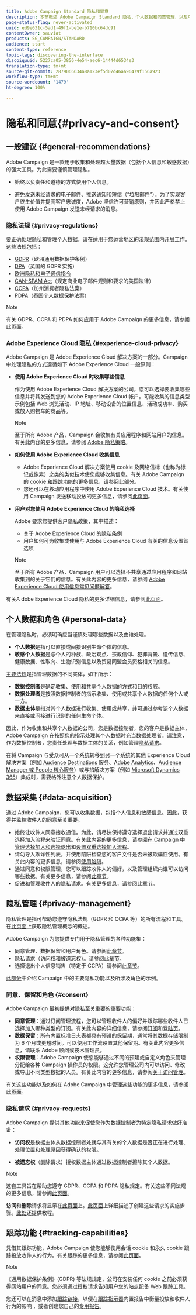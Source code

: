 ```yaml
---
title: Adobe Campaign Standard 隐私和同意
description: 本节概述 Adobe Campaign Standard 隐私、个人数据和同意管理，以及可用于处理这些事项的工具。
page-status-flag: never-activated
uuid: ed9e631c-5ad1-49f1-be1e-b710bc64dc91
contentOwner: sauviat
products: SG_CAMPAIGN/STANDARD
audience: start
content-type: reference
topic-tags: discovering-the-interface
discoiquuid: 5227ca05-3856-4e54-aec6-14444d6534e3
translation-type: tm+mt
source-git-commit: 2879066634a8a123ef5d07d46aa96479f156a923
workflow-type: tm+mt
source-wordcount: '1479'
ht-degree: 100%

---
```



# 隐私和同意{#privacy-and-consent}

## 一般建议 {#general-recommendations}

Adobe Campaign 是一款用于收集和处理超大量数据（包括个人信息和敏感数据）的强大工具。为此需要谨慎管理隐私。

* 始终以负责任和道德的方式使用个人信息。

* 避免发送未经请求的电子邮件、推送通知和短信（“垃圾邮件”）。为了实现客户终生价值并提高客户忠诚度，Adobe 坚信许可营销原则，并因此严格禁止使用 Adobe Campaign 发送未经请求的消息。

### 隐私法规 {#privacy-regulations}

要正确处理隐私和管理个人数据，请在适用于您运营地区的法规范围内开展工作。这些法规包括：
* [GDPR](https://ec.europa.eu/info/law/law-topic/data-protection/reform/what-does-general-data-protection-regulation-gdpr-govern_en)（欧洲通用数据保护条例）
* [DPA](https://www.gov.uk/data-protection)（英国的 GDPR 实施）
* [欧洲隐私和电子通信指令](https://eur-lex.europa.eu/legal-content/EN/TXT/?uri=CELEX:02002L0058-20091219)
* [CAN-SPAM Act](https://www.ftc.gov/tips-advice/business-center/guidance/can-spam-act-compliance-guide-business)（规定商业电子邮件规则和要求的美国法律）
* [CCPA](https://leginfo.legislature.ca.gov/faces/codes_displayText.xhtml?lawCode=CIV&amp;division=3.&amp;title=1.81.5.&amp;part=4.&amp;chapter=&amp;article=)（加州消费者隐私法案）
* [PDPA](https://secureprivacy.ai/thailand-pdpa-summary-what-businesses-need-to-know/)（泰国个人数据保护法案）

>[!NOTE]
>
>有关 GDPR、CCPA 和 PDPA 如何应用于 Adobe Campaign 的更多信息，请参阅[此页面](https://helpx.adobe.com/cn/campaign/kb/campaign-privacy-overview.html#whatisgdpr)。

### Adobe Experience Cloud 隐私 {#experience-cloud-privacy}

Adobe Campaign 是 Adobe Experience Cloud 解决方案的一部分。Campaign 中处理隐私的方式遵循如下 Adobe Experience Cloud 一般原则：

* **使用 Adobe Experience Cloud 时收集哪些信息**

   作为使用 Adobe Experience Cloud 解决方案的公司，您可以选择要收集哪些信息并将其发送到您的 Adobe Experience Cloud 帐户。可能收集的信息类型示例包括 Web 浏览活动、IP 地址、移动设备的位置信息、活动成功率、购买或放入购物车的商品等。

   >[!NOTE]
   >
   >至于所有 Adobe 产品，Campaign 会收集有关应用程序和网站用户的信息。有关此内容的更多信息，请参阅 [Adobe 隐私策略](https://www.adobe.com/privacy/policy.html)。

* **如何使用 Adobe Experience Cloud 收集信息**

   * Adobe Experience Cloud 解决方案使用 cookie 及网络信标（也称为标记或像素）之类的类似技术使您能够收集信息。有关 Adobe Campaign 的 cookie 和跟踪功能的更多信息，请参阅[此部分](#tracking-capabilities)。
   * 您还可以在移动应用程序中使用 Adobe Experience Cloud 技术。有关使用 Campaign 发送移动投放的更多信息，请参阅[此页面](https://helpx.adobe.com/cn/campaign/kb/acs-mobile.html)。

* **用户对您使用 Adobe Experience Cloud 的隐私选择**

   Adobe 要求您提供客户隐私政策，其中描述：

   * 关于 Adobe Experience Cloud 的隐私条例
   * 用户如何可为收集或使用与 Adobe Experience Cloud 有关的信息设置首选项

   >[!NOTE]
   >
   >至于所有 Adobe 产品，Campaign 用户可以选择不共享通过应用程序和网站收集到的关于它们的信息。有关此内容的更多信息，请参阅 [Adobe Experience Cloud 使用信息常见问题解答](https://www.adobe.com/privacy/experience-cloud-usage-info-faq.html)。

有关A dobe Experience Cloud 隐私的更多详细信息，请参阅[此页面](https://www.adobe.com/privacy/marketing-cloud.html)。

## 个人数据和角色 {#personal-data}

在管理隐私时，必须明确应当谨慎处理哪些数据以及由谁处理。
* **个人数据**&#x200B;是指可以直接或间接识别生命个体的信息。
* **敏感个人数据**&#x200B;是与个人的种族、政治观点、宗教信仰、犯罪背景、遗传信息、健康数据、性取向、生物识别信息以及贸易同盟会员资格相关的信息。

[主要法规](#privacy-regulations)是指管理数据的不同实体，如下所示：
* **数据控制者**&#x200B;是确定收集、使用和共享个人数据的方式和目的权威。
* **数据处理者**&#x200B;是按照数据控制者的指示收集、使用或共享个人数据的任何个人或一方。
* **数据主体**&#x200B;是指对其个人数据进行收集、使用或共享，并可通过参考该个人数据来直接或间接进行识别的任何生命个体。

因此，作为收集和共享个人数据的公司，您是数据控制者，您的客户是数据主体，Adobe Campaign 在按照您的指示处理其个人数据时充当数据处理者。请注意，作为数据控制者，您责任处理与数据主体的关系，例如管理[隐私请求](#privacy-requests)。

在将 Campaign 与受众可从一个系统转移到另一个系统的其他 Experience Cloud 解决方案（例如 [Audience Destinations 服务](../../audiences/using/aep-about-audience-destinations-service.md)、[Adobe Analytics](../../integrating/using/about-campaign-analytics-integration.md)、[Audience Manager 或 People 核心服务](../../integrating/using/sharing-audiences-with-audience-manager-or-people-core-service.md)）或与掐解决方案（例如 [Microsoft Dynamics 365](../../integrating/using/d365-acs-get-started.md)）集成时，需要格外注意个人数据保护。

## 数据采集 {#data-acquisition}

通过 Adobe Campaign，您可以收集数据，包括个人信息和敏感信息。因此，获得并监控收件人的同意至关重要。

* 始终让收件人同意接收通信。为此，请尽快保持遵守选择退出请求并通过双重选择加入流程来验证同意。有关此内容的更多信息，请参阅[在 Campaign 中管理选择加入和选择退出](../../audiences/using/managing-opt-in-and-opt-out-in-campaign.md)和[设置双重选择加入流程](../../channels/using/setting-up-a-double-opt-in-process.md)。
* 请勿导入欺诈性列表，并使用陷阱检查您的客户文件是否未被欺骗性使用。有关此内容的更多信息，请参阅[使用陷阱](../../sending/using/using-traps.md)。
* 通过同意和权限管理，您可以跟踪收件人的偏好，以及管理组织内谁可以访问哪些数据。有关更多信息，请参阅[此章节](#consent)。
* 促进和管理收件人的隐私请求。有关更多信息，请参阅[此章节](#privacy-requests)。

## 隐私管理 {#privacy-management}

隐私管理是指可帮助您遵守隐私法规（GDPR 和 CCPA 等）的所有流程和工具。在[此页面](https://helpx.adobe.com/cn/campaign/kb/campaign-privacy-overview.html)上获取隐私管理概念的概述。

Adobe Campaign 为您提供专门用于隐私管理的各种功能集：
* 同意管理、数据保留和用户角色。请参阅[此章节](#consent)。
* 隐私请求（访问权和被遗忘权）。请参阅[此章节](#privacy-requests)。
* 选择退出个人信息销售（特定于 CCPA）请参阅[此章节](https://helpx.adobe.com/cn/campaign/kb/acs-privacy.html#ccpa)。

[此部分](https://experienceleague.adobe.com/docs/campaign-classic/using/getting-started/privacy/privacy-faq.html?lang=zh-Hans#getting-started)中介绍 Campaign 中的主要隐私功能以及所涉及角色的示例。


### 同意、保留和角色 {#consent}

Adobe Campaign 最初提供对隐私至关重要的重要功能：

* **同意管理**：通过订阅管理流程，您可以管理收件人的偏好并跟踪哪些收件人已选择加入哪种类型的订阅。有关此内容的详细信息，请参阅[订阅](../../audiences/using/about-subscriptions.md)和[登陆页](../../channels/using/getting-started-with-landing-pages.md)。
* **数据保留**：所有内置标准日志表都具有预设的保留期，通常将其数据存储限制为 6 个月或更短时间。可以使用工作流设置其他保留期。有关此内容更多信息，请联系 Adobe 顾问或技术管理员。
* **权限管理**：Adobe Campaign 使您能够通过不同的预建或自定义角色来管理分配给各种 Campaign 操作员的权限。这允许您管理公司内可以访问、修改或导出不同类型数据的人员。有关此内容的更多信息，请参阅[关于访问管理](../../administration/using/about-access-management.md)。

有关这些功能以及如何在 Adobe Campaign 中管理这些功能的更多信息，请参阅[此页面](https://helpx.adobe.com/cn/campaign/kb/campaign-privacy-overview.html#consent)。

### 隐私请求 {#privacy-requests}

Adobe Campaign 提供其他功能来促使您作为数据控制者为特定隐私请求做好准备：

* **访问权**&#x200B;是数据主体从数据控制者处就与其有关的个人数据是否正在进行处理、处理位置和处理原因获得确认的权限。

* **被遗忘权**（删除请求）授权数据主体通过数据控制者擦除其个人数据。

>[!NOTE]
>
>这套工具旨在帮助您遵守 GDPR、CCPA 和 PDPA 隐私规定。有关这些不同法规的更多信息，请参阅[此页面](https://helpx.adobe.com/campaign/kb/campaign-privacy-overview.html#whatisgdpr)。

<!--* **GDPR** (General Data Protection Regulation) is the European Union’s (EU) privacy law that harmonizes and modernizes data protection requirements. GDPR applies to Adobe Campaign customers who hold data for Data Subjects residing in the EU.

* **CCPA** (California Consumer Privacy Act) provides California residents new rights in regards to their personal information and imposes data protection responsibilities on certain entities whom conduct business in California.

* **Thailand's PDPA** (Personal Data Protection Act) is the new privacy law that harmonizes and modernizes data protection requirements for Thailand. This regulation applies to Adobe Campaign customers who hold data for Data Subjects residing in this country.-->

**访问**&#x200B;和&#x200B;**删除**&#x200B;请求将显示在[此页面](https://experienceleague.adobe.com/docs/campaign-standard/using/getting-started/privacy/privacy-requests.html?lang=zh-Hans#getting-started)上。[此页面](https://helpx.adobe.com/cn/campaign/kb/acs-privacy.html#ManagingPrivacyRequests)上详细描述了创建这些请求的实施步骤。[此处](https://experienceleague.adobe.com/docs/campaign-standard-learn/tutorials/privacy/privacy-overview.html?lang=zh-Hans#privacy)还提供教程。

## 跟踪功能 {#tracking-capabilities}

凭借其跟踪功能，Adobe Campaign 使您能够使用会话 cookie 和永久 cookie 跟踪投放收件人的行为。有关跟踪的更多信息，请参阅[此页面](../../sending/using/tracking-messages.md)。

>[!NOTE]
>
>《通用数据保护条例》(GDPR) 等法规规定，公司在安装任何 cookie 之前必须获得网站用户的同意。您必须通过授权请求告知用户您的站点配备 Web 跟踪工具。

您还可以在消息中添加[跟踪链接](../../designing/using/links.md#about-tracked-urls)，以便在[跟踪指示器](../../reporting/using/tracking-indicators.md)内置报告中衡量投放和收件人行为的影响 ，或者创建您自己的[专用报告](../../reporting/using/about-dynamic-reports.md)。
